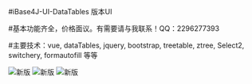 #iBase4J-UI-DataTables 版本UI

#基本功能齐全，价格面议。有需要请与我联系！QQ：2296277393

#主要技术：vue, dataTables, jquery, bootstrap, treetable, ztree, Select2, switchery, formautofill 等等


![新版](http://git.oschina.net/iBase4J/iBase4J/raw/master/img/2D7O7AOE9DS.png "新版")
![新版](http://git.oschina.net/iBase4J/iBase4J/raw/master/img/65R6377JCQS0VFHX3.png "新版")
![新版](http://git.oschina.net/iBase4J/iBase4J/raw/master/img/7HNWRCKCLCU66G8.png "新版")